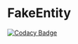 # FakeEntity
[![Codacy Badge](https://api.codacy.com/project/badge/Grade/524b24b6124d4fb594a4ec68a5c9a29a)](https://app.codacy.com/manual/diogenesdev/FakeEntity?utm_source=github.com&utm_medium=referral&utm_content=1iqintellectual/FakeEntity&utm_campaign=Badge_Grade_Dashboard)